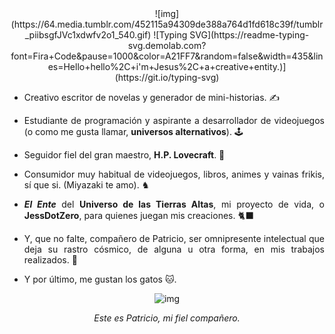 <div align=center>
![img](https://64.media.tumblr.com/452115a94309de388a764d1fd618c39f/tumblr_piibsgfJVc1xdwfv2o1_540.gif)
![Typing SVG](https://readme-typing-svg.demolab.com?font=Fira+Code&pause=1000&color=A21FF7&random=false&width=435&lines=Hello+hello%2C+i'm+Jesus%2C+a+creative+entity.)](https://git.io/typing-svg)
</div>

<div align=justify>

- Creativo escritor de novelas y generador de mini-historias. ✍️

- Estudiante de programación y aspirante a desarrollador de videojuegos (o como me gusta llamar, **universos alternativos**). 🕹️

- Seguidor fiel del gran maestro, **H.P. Lovecraft**. 🐙

- Consumidor muy habitual de videojuegos, libros, animes y vainas frikis, sí que si. (Miyazaki te amo). ♞

- ***El Ente*** del **Universo de las Tierras Altas**, mi proyecto de vida, o **JessDotZero**, para quienes juegan mis creaciones. 🐈‍⬛

- Y, que no falte, compañero de Patricio, ser omnipresente intelectual que deja su rastro cósmico, de alguna u otra forma, en mis trabajos realizados. 🐠

- Y por último, me gustan los gatos 🐱.

<div align=center>

![img](https://usagif.com/wp-content/uploads/gifs/fish-19.gif)

*Este es Patricio, mi fiel compañero.*

</div>

</div>
